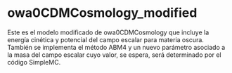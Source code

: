 # owa0CDMCosmology_modified
Este es el modelo modificado de owa0CDMCosmology que incluye la energía cinética y potencial del campo escalar para materia oscura.
También se implementa el método ABM4 y un nuevo parámetro asociado a la masa del campo escalar cuyo valor, se espera, será determinado por el código SimpleMC.
